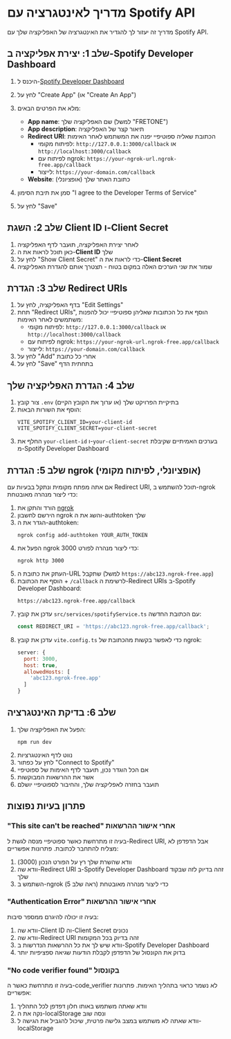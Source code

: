 # מדריך לאינטגרציה עם Spotify API

מדריך זה יעזור לך להגדיר את האינטגרציה של האפליקציה שלך עם Spotify API.

## שלב 1: יצירת אפליקציה ב-Spotify Developer Dashboard

1. היכנס ל-[Spotify Developer Dashboard](https://developer.spotify.com/dashboard)
2. לחץ על "Create App" (או "Create An App")
3. מלא את הפרטים הבאים:
   - **App name**: שם האפליקציה שלך (למשל "FRETONE")
   - **App description**: תיאור קצר של האפליקציה
   - **Redirect URI**: הכתובת שאליה ספוטיפיי יפנה את המשתמש לאחר האימות
     - לפיתוח מקומי: `http://127.0.0.1:3000/callback` או `http://localhost:3000/callback`
     - לפיתוח עם ngrok: `https://your-ngrok-url.ngrok-free.app/callback`
     - לייצור: `https://your-domain.com/callback`
   - **Website**: כתובת האתר שלך (אופציונלי)

4. סמן את תיבת הסימון "I agree to the Developer Terms of Service"
5. לחץ על "Save"

## שלב 2: השגת Client ID ו-Client Secret

1. לאחר יצירת האפליקציה, תועבר לדף האפליקציה
2. כאן תוכל לראות את ה-**Client ID** שלך
3. לחץ על "Show Client Secret" כדי לראות את ה-**Client Secret**
4. שמור את שני הערכים האלה במקום בטוח - תצטרך אותם להגדרת האפליקציה

## שלב 3: הגדרת Redirect URIs

1. בדף האפליקציה, לחץ על "Edit Settings"
2. תחת "Redirect URIs", הוסף את כל הכתובות שאליהן ספוטיפיי יכול להפנות משתמשים לאחר האימות:
   - לפיתוח מקומי: `http://127.0.0.1:3000/callback` או `http://localhost:3000/callback`
   - לפיתוח עם ngrok: `https://your-ngrok-url.ngrok-free.app/callback`
   - לייצור: `https://your-domain.com/callback`
3. לחץ על "Add" אחרי כל כתובת
4. לחץ על "Save" בתחתית הדף

## שלב 4: הגדרת האפליקציה שלך

1. צור קובץ `.env` בתיקיית הפרויקט שלך (או ערוך את הקובץ הקיים)
2. הוסף את השורות הבאות:
   ```
   VITE_SPOTIFY_CLIENT_ID=your-client-id
   VITE_SPOTIFY_CLIENT_SECRET=your-client-secret
   ```
3. החלף את `your-client-id` ו-`your-client-secret` בערכים האמיתיים שקיבלת מ-Spotify Developer Dashboard

## שלב 5: הגדרת ngrok (אופציונלי, לפיתוח מקומי)

אם אתה מפתח מקומית ונתקל בבעיות עם Redirect URI, תוכל להשתמש ב-ngrok כדי ליצור מנהרה מאובטחת:

1. הורד והתקן את [ngrok](https://ngrok.com/download)
2. הירשם לחשבון ngrok והשג את ה-authtoken שלך
3. הגדר את ה-authtoken:
   ```
   ngrok config add-authtoken YOUR_AUTH_TOKEN
   ```
4. הפעל את ngrok כדי ליצור מנהרה לפורט 3000:
   ```
   ngrok http 3000
   ```
5. העתק את כתובת ה-URL שתקבל (למשל `https://abc123.ngrok-free.app`)
6. הוסף את הכתובת + `/callback` לרשימת ה-Redirect URIs ב-Spotify Developer Dashboard:
   ```
   https://abc123.ngrok-free.app/callback
   ```
7. עדכן את קובץ `src/services/spotifyService.ts` עם הכתובת החדשה:
   ```javascript
   const REDIRECT_URI = 'https://abc123.ngrok-free.app/callback';
   ```
8. עדכן את קובץ `vite.config.ts` כדי לאפשר בקשות מהכתובת של ngrok:
   ```javascript
   server: {
     port: 3000,
     host: true,
     allowedHosts: [
       'abc123.ngrok-free.app'
     ]
   }
   ```

## שלב 6: בדיקת האינטגרציה

1. הפעל את האפליקציה שלך:
   ```
   npm run dev
   ```
2. נווט לדף האינטגרציות
3. לחץ על כפתור "Connect to Spotify"
4. אם הכל הוגדר נכון, תועבר לדף האימות של ספוטיפיי
5. אשר את ההרשאות המבוקשות
6. תועבר בחזרה לאפליקציה שלך, והחיבור לספוטיפיי יושלם

## פתרון בעיות נפוצות

### "This site can't be reached" אחרי אישור ההרשאות

בעיה זו מתרחשת כאשר ספוטיפיי מנסה לגשת ל-Redirect URI, אבל הדפדפן לא מצליח להתחבר לכתובת. פתרונות אפשריים:

1. וודא שהשרת שלך רץ על הפורט הנכון (3000)
2. וודא שה-Redirect URI ב-Spotify Developer Dashboard זהה בדיוק לזה שבקוד שלך
3. השתמש ב-ngrok כדי ליצור מנהרה מאובטחת (ראה שלב 5)

### "Authentication Error" אחרי אישור ההרשאות

בעיה זו יכולה להיגרם ממספר סיבות:

1. וודא שה-Client ID וה-Client Secret נכונים
2. וודא שה-Redirect URI זהה בדיוק בכל המקומות
3. וודא שיש לך את כל ההרשאות הנדרשות ב-Spotify Developer Dashboard
4. בדוק את הקונסול של הדפדפן לקבלת הודעות שגיאה ספציפיות יותר

### "No code verifier found" בקונסול

בעיה זו מתרחשת כאשר ה-code_verifier לא נשמר כראוי בתהליך האימות. פתרונות אפשריים:

1. וודא שאתה משתמש באותו חלון דפדפן לכל התהליך
2. נקה את ה-localStorage ונסה שוב
3. וודא שאתה לא משתמש במצב גלישה פרטית, שיכול להגביל את הגישה ל-localStorage
